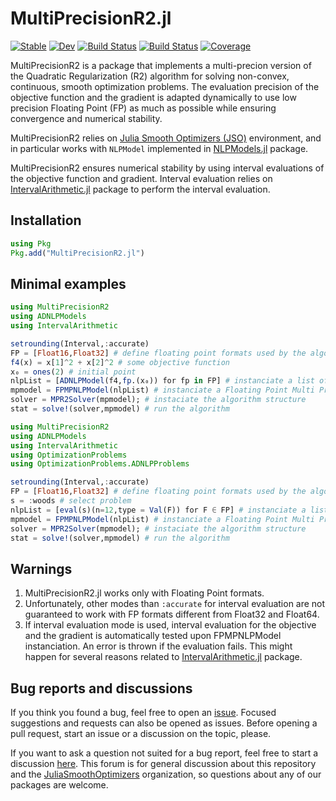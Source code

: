 
# MultiPrecisionR2.jl #

[![Stable](https://img.shields.io/badge/docs-stable-blue.svg)](https://d-monnet.github.io/MultiPrecisionR2.jl/stable)
[![Dev](https://img.shields.io/badge/docs-dev-blue.svg)](https://d-monnet.github.io/MultiPrecisionR2.jl/dev)
[![Build Status](https://github.com/d-monnet/MultiPrecisionR2.jl/workflows/CI/badge.svg)](https://github.com/d-monnet/MultiPrecisionR2.jl/actions)
[![Build Status](https://api.cirrus-ci.com/github/d-monnet/MultiPrecisionR2.jl.svg)](https://cirrus-ci.com/github/d-monnet/MultiPrecisionR2.jl)
[![Coverage](https://codecov.io/gh/d-monnet/MultiPrecisionR2.jl/branch/master/graph/badge.svg)](https://codecov.io/gh/d-monnet/MultiPrecisionR2.jl)

MultiPrecisionR2 is a package that implements a multi-precion version of the Quadratic Regularization (R2) algorithm for solving non-convex, continuous, smooth optimization problems. The evaluation precision of the objective function and the gradient is adapted dynamically to use low precision Floating Point (FP) as much as possible while ensuring convergence and numerical stability.

MultiPrecisionR2 relies on [Julia Smooth Optimizers (JSO)](https://github.com/JuliaSmoothOptimizers) environment, and in particular works with `NLPModel` implemented in [NLPModels.jl](https://github.com/JuliaSmoothOptimizers/NLPModels.jl) package.

MultiPrecisionR2 ensures numerical stability by using interval evaluations of the objective function and gradient. Interval evaluation relies on [IntervalArithmetic.jl](https://github.com/JuliaIntervals/IntervalArithmetic.jl/blob/master/README.md) package to perform the interval evaluation.

## Installation
```julia
using Pkg
Pkg.add("MultiPrecisionR2.jl")
```
## Minimal examples
```julia
using MultiPrecisionR2
using ADNLPModels
using IntervalArithmetic

setrounding(Interval,:accurate)
FP = [Float16,Float32] # define floating point formats used by the algorithm for objective and gradient evaluation
f4(x) = x[1]^2 + x[2]^2 # some objective function
x₀ = ones(2) # initial point
nlpList = [ADNLPModel(f4,fp.(x₀)) for fp in FP] # instanciate a list of ADNLPModel, one for each floating point format
mpmodel = FPMPNLPModel(nlpList) # instanciate a Floating Point Multi Precision NLPModel (FPMPNLPModel)
solver = MPR2Solver(mpmodel); # instaciate the algorithm structure
stat = solve!(solver,mpmodel) # run the algorithm
```

```julia
using MultiPrecisionR2
using ADNLPModels
using IntervalArithmetic
using OptimizationProblems
using OptimizationProblems.ADNLPProblems

setrounding(Interval,:accurate)
FP = [Float16,Float32] # define floating point formats used by the algorithm for objective and gradient evaluation
s = :woods # select problem
nlpList = [eval(s)(n=12,type = Val(F)) for F ∈ FP] # instanciate a list of ADNLPModel, one for each floating point format
mpmodel = FPMPNLPModel(nlpList) # instanciate a Floating Point Multi Precision NLPModel (FPMPNLPModel)
solver = MPR2Solver(mpmodel); # instaciate the algorithm structure
stat = solve!(solver,mpmodel) # run the algorithm
```

## Warnings
1. MultiPrecisionR2.jl works only with Floating Point formats.
2. Unfortunately, other modes than `:accurate` for interval evaluation are not guaranteed to work with FP formats different from Float32 and Float64. 
3. If interval evaluation mode is used, interval evaluation for the objective and the gradient is automatically tested upon FPMPNLPModel instanciation.  An error is thrown if the evaluation fails. This might happen for several reasons related to [IntervalArithmetic.jl](https://github.com/JuliaIntervals/IntervalArithmetic.jl/blob/master/README.md) package.


## Bug reports and discussions

If you think you found a bug, feel free to open an [issue](https://github.com/JuliaSmoothOptimizers/JSOTemplate.jl/issues).
Focused suggestions and requests can also be opened as issues. Before opening a pull request, start an issue or a discussion on the topic, please.

If you want to ask a question not suited for a bug report, feel free to start a discussion [here](https://github.com/JuliaSmoothOptimizers/Organization/discussions). This forum is for general discussion about this repository and the [JuliaSmoothOptimizers](https://github.com/JuliaSmoothOptimizers) organization, so questions about any of our packages are welcome.

